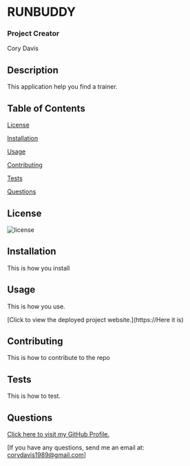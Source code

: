 
  # RUNBUDDY	

  ### Project Creator
  Cory Davis
  ## Description
  This application help you find a trainer.

  ## Table of Contents

  [License](#license)

  [Installation](#installation)

  [Usage](#usage)

  [Contributing](#contributing)

  [Tests](#tests)

  [Questions](#questions)
    
  ## License   
  ![license](https://img.shields.io/badge/License-MIT-yellow.svg)
  
  

  ## Installation
  This is how you install

  ## Usage
  This is how you use.

  [Click to view the deployed project website.](https://Here it is)
  ## Contributing  
  This is how to contribute to the repo

  ## Tests
  This is how to test.

  ## Questions  
  [Click here to visit my GitHub Profile.](https://www.github.com/cmd0160)

  [If you have any questions, send me an email at: corydavis1989@gmail.com]
